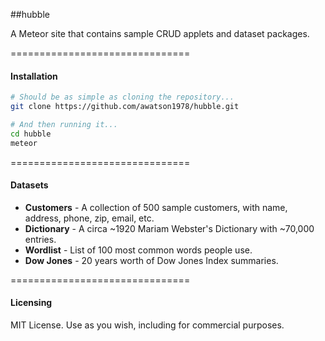##hubble

A Meteor site that contains sample CRUD applets and dataset packages.


===============================
#### Installation

````sh
# Should be as simple as cloning the repository...  
git clone https://github.com/awatson1978/hubble.git

# And then running it...
cd hubble
meteor
````

===============================
#### Datasets  

- **Customers** - A collection of 500 sample customers, with name, address, phone, zip, email, etc.
- **Dictionary** - A circa ~1920 Mariam Webster's Dictionary with ~70,000 entries.  
- **Wordlist** - List of 100 most common words people use.
- **Dow Jones** - 20 years worth of Dow Jones Index summaries.

===============================
#### Licensing

MIT License. Use as you wish, including for commercial purposes.
